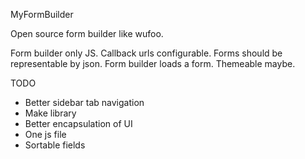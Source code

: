 MyFormBuilder

Open source form builder like wufoo.

Form builder only JS.
Callback urls configurable.
Forms should be representable by json.
Form builder loads a form.
Themeable maybe.

TODO

- Better sidebar tab navigation
- Make library
- Better encapsulation of UI
- One js file
- Sortable fields
